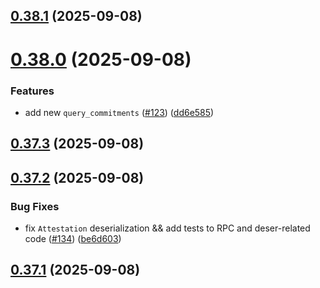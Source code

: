 ## [0.38.1](https://github.com/spaceandtimefdn/sxt-proof-of-sql-sdk/compare/v0.38.0...v0.38.1) (2025-09-08)



# [0.38.0](https://github.com/spaceandtimefdn/sxt-proof-of-sql-sdk/compare/v0.37.3...v0.38.0) (2025-09-08)


### Features

* add new `query_commitments` ([#123](https://github.com/spaceandtimefdn/sxt-proof-of-sql-sdk/issues/123)) ([dd6e585](https://github.com/spaceandtimefdn/sxt-proof-of-sql-sdk/commit/dd6e585545ea8e7262265de93e2b7f9a726b72a0))



## [0.37.3](https://github.com/spaceandtimefdn/sxt-proof-of-sql-sdk/compare/v0.37.2...v0.37.3) (2025-09-08)



## [0.37.2](https://github.com/spaceandtimefdn/sxt-proof-of-sql-sdk/compare/v0.37.1...v0.37.2) (2025-09-08)


### Bug Fixes

* fix `Attestation` deserialization && add tests to RPC and deser-related code ([#134](https://github.com/spaceandtimefdn/sxt-proof-of-sql-sdk/issues/134)) ([be6d603](https://github.com/spaceandtimefdn/sxt-proof-of-sql-sdk/commit/be6d6035f058cf919dfe88d10fb9c78a3839cb5f))



## [0.37.1](https://github.com/spaceandtimefdn/sxt-proof-of-sql-sdk/compare/v0.37.0...v0.37.1) (2025-09-08)



